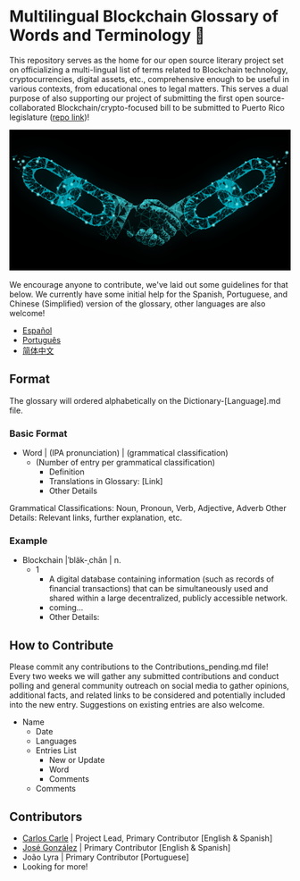 Multilingual Blockchain Glossary of Words and Terminology 📕
=======
This repository serves as the home for our open source literary project set on officializing a multi-lingual list of terms related to Blockchain technology, cryptocurrencies, digital assets, etc., comprehensive enough to be useful in various contexts, from educational ones to legal matters. This serves a dual purpose of also supporting our project of submitting the first open source-collaborated Blockchain/crypto-focused bill to be submitted to Puerto Rico legislature ([repo link](https://github.com/Blockchain-Puerto-Rico/Judicial-Recognition-of-Citizen-Rights-over-Certain-Types-of-Digital-Assets))!

![Blockchain black banner](blockchain_banner.webp)

We encourage anyone to contribute, we've laid out some guidelines for that below. We currently have some initial help for the Spanish, Portuguese, and Chinese (Simplified) version of the glossary, other languages are also welcome!

* [Español](https://github.com/Blockchain-Puerto-Rico/American-Dictionary-for-Blockchain-Words-and-Terminology/blob/main/Espa%C3%B1ol/README_Espa%C3%B1ol.md)
* [Português](https://github.com/Blockchain-Puerto-Rico/American-Dictionary-for-Blockchain-Words-and-Terminology/blob/main/Portugu%C3%AAs/README_Portugu%C3%AAs.md)
* [简体中文](https://github.com/Blockchain-Puerto-Rico/American-Dictionary-for-Blockchain-Words-and-Terminology/blob/main/%E7%AE%80%E4%BD%93%E4%B8%AD%E6%96%87/README_%E7%AE%80%E4%BD%93%E4%B8%AD%E6%96%87.md)

## Format 

The glossary will ordered alphabetically on the Dictionary-[Language].md file.

### Basic Format
* Word | (IPA pronunciation) | (grammatical classification)
	* (Number of entry per grammatical classification)
		* Definition
		* Translations in Glossary: [Link]
		* Other Details

Grammatical Classifications: Noun, Pronoun, Verb, Adjective, Adverb
Other Details: Relevant links, further explanation, etc.

### Example

- Blockchain |ˈbläk-ˌchān | n.
	* 1
		* A digital database containing information (such as records of financial transactions) that can be simultaneously used and shared within a large decentralized, publicly accessible network.
		* coming...
		* Other Details:

## How to Contribute

Please commit any contributions to the Contributions_pending.md file! Every two weeks we will gather any submitted contributions and conduct polling and general community outreach on social media to gather opinions, additional facts, and related links to be considered and potentially included into the new entry. Suggestions on existing entries are also welcome.

* Name
	* Date
	* Languages
	* Entries List
		* New or Update
		* Word
		* Comments
	* Comments

## Contributors

* [Carlos Carle](https://github.com/cacarle) | Project Lead, Primary Contributor [English & Spanish]
* [José González](https://github.com/gobonzobean) | Primary Contributor [English & Spanish]
* João Lyra | Primary Contributor [Portuguese]
* Looking for more!

